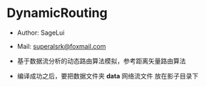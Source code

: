 DynamicRouting
==============

+ Author: SageLui

+ Mail:  superalsrk@foxmail.com

+ 基于数据流分析的动态路由算法模拟，参考距离矢量路由算法

+ 编译成功之后，要把数据文件夹 __data__ 网络流文件 放在影子目录下